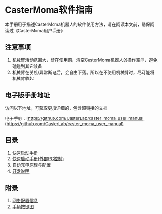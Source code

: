 # CasterMoma软件指南

本手册用于描述CasterMoma机器人的软件使用方法，请在阅读本文前，确保阅读过《CasterMoma用户手册》

## 注意事项

1. 机械臂活动范围大，请在使用前，清空CasterMoma机器人的操作空间，避免磕碰到其它设备
2. 机械臂在关机/异常断电后，会自由下落。所以在不使用机械臂时，尽可能将机械臂收起

## 电子版手册地址

访问以下地址，可获取更加详细的，包含超链接的文档

电子手册：[https://github.com/CasterLab/caster_moma_user_manual](https://github.com/CasterLab/caster_moma_user_manual)

## 目录

1. [快速启动手册](quick_start.md)
2. [快速启动手册(外部PC控制)](quick_start_remote.md)
3. [自动充电原理与配置](auto_charge_description.md)
4. [开发说明](develop_info.md)

## 附录

1. [网络配置信息](network_info.md)
2. [手柄按键图](joystick_description.md)

